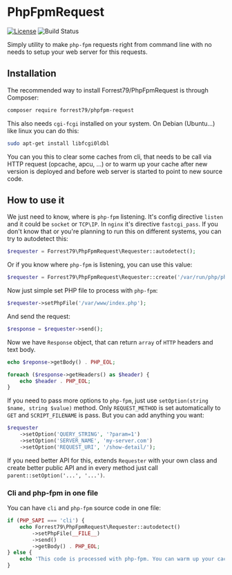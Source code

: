 # PhpFpmRequest

[![License](https://img.shields.io/badge/License-BSD%203--Clause-blue.svg)](https://github.com/forrest79/PhpFpmRequest/blob/master/license.md)
![Build Status](https://github.com/forrest79/PhpFpmRequest/actions/workflows/build.yml/badge.svg?branch=master)

Simply utility to make `php-fpm` requests right from command line with no needs to setup your web server for this requests.


## Installation

The recommended way to install Forrest79/PhpFpmRequest is through Composer:

```sh
composer require forrest79/phpfpm-request
```

This also needs `cgi-fcgi` installed on your system. On Debian (Ubuntu...) like linux you can do this:

```bash
sudo apt-get install libfcgi0ldbl
```

You can you this to clear some caches from cli, that needs to be call via HTTP request (opcache, apcu, ...) or to warm up your cache after new version is deployed and before web server is started to point to new source code.


## How to use it

We just need to know, where is `php-fpm` listening. It's config directive `listen` and it could be `socket` or `TCP\IP`.
In `nginx` it's directive `fastcgi_pass`. If you don't know that or you're planning to run this on different systems, you can try to autodetect this:

```php
$requester = Forrest79\PhpFpmRequest\Requester::autodetect();
```

Or if you know where `php-fpm` is listening, you can use this value:

```php
$requester = Forrest79\PhpFpmRequest\Requester::create('/var/run/php/php7.4-fpm.sock');
```

Now just simple set PHP file to process with `php-fpm`:

```php
$requester->setPhpFile('/var/www/index.php');
```

And send the request:

```php
$response = $requester->send();
```

Now we have `Response` object, that can return `array` of `HTTP` headers and text body.

```php
echo $reponse->getBody() . PHP_EOL;

foreach ($response->getHeaders() as $header) {
    echo $header . PHP_EOL;
}
```

If you need to pass more options to `php-fpm`, just use `setOption(string $name, string $value)` method. Only `REQUEST_METHOD` is set automatically to `GET` and `SCRIPT_FILENAME` is pass. But you can add anything you want:

```php
$requester
    ->setOption('QUERY_STRING', '?param=1')
    ->setOption('SERVER_NAME', 'my-server.com')
    ->setOption('REQUEST_URI', '/show-detail/');
```

If you need better API for this, extends `Requester` with your own class and create better public API and in every method just call `parent::setOption('...', '...')`.


### Cli and php-fpm in one file

You can have `cli` and `php-fpm` source code in one file:

```php
if (PHP_SAPI === 'cli') {
    echo Forrest79\PhpFpmRequest\Requester::autodetect()
        ->setPhpFile(__FILE__)
        ->send()
        ->getBody() . PHP_EOL;
} else {
    echo 'This code is processed with php-fpm. You can warm up your cache here, clean cache, etc.';
}
```

